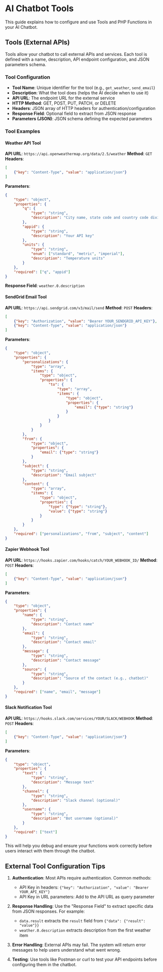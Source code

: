 # AI Chatbot Tools

This guide explains how to configure and use Tools and PHP Functions in your AI Chatbot.

## Tools (External APIs)

Tools allow your chatbot to call external APIs and services. Each tool is defined with a name, description, API endpoint configuration, and JSON parameters schema.

### Tool Configuration

- **Tool Name**: Unique identifier for the tool (e.g., `get_weather`, `send_email`)
- **Description**: What the tool does (helps the AI decide when to use it)
- **API URL**: The endpoint URL for the external service
- **HTTP Method**: GET, POST, PUT, PATCH, or DELETE
- **Headers**: JSON array of HTTP headers for authentication/configuration
- **Response Field**: Optional field to extract from JSON response
- **Parameters (JSON)**: JSON schema defining the expected parameters

### Tool Examples

#### Weather API Tool
**API URL**: `https://api.openweathermap.org/data/2.5/weather`
**Method**: `GET`
**Headers**:
```json
[
    {"key": "Content-Type", "value": "application/json"}
]
```
**Parameters**:
```json
{
    "type": "object",
    "properties": {
        "q": {
            "type": "string",
            "description": "City name, state code and country code divided by comma"
        },
        "appid": {
            "type": "string",
            "description": "Your API key"
        },
        "units": {
            "type": "string",
            "enum": ["standard", "metric", "imperial"],
            "description": "Temperature units"
        }
    },
    "required": ["q", "appid"]
}
```
**Response Field**: `weather.0.description`

#### SendGrid Email Tool
**API URL**: `https://api.sendgrid.com/v3/mail/send`
**Method**: `POST`
**Headers**:
```json
[
    {"key": "Authorization", "value": "Bearer YOUR_SENDGRID_API_KEY"},
    {"key": "Content-Type", "value": "application/json"}
]
```
**Parameters**:
```json
{
    "type": "object",
    "properties": {
        "personalizations": {
            "type": "array",
            "items": {
                "type": "object",
                "properties": {
                    "to": {
                        "type": "array",
                        "items": {
                            "type": "object",
                            "properties": {
                                "email": {"type": "string"}
                            }
                        }
                    }
                }
            }
        },
        "from": {
            "type": "object",
            "properties": {
                "email": {"type": "string"}
            }
        },
        "subject": {
            "type": "string",
            "description": "Email subject"
        },
        "content": {
            "type": "array",
            "items": {
                "type": "object",
                "properties": {
                    "type": {"type": "string"},
                    "value": {"type": "string"}
                }
            }
        }
    },
    "required": ["personalizations", "from", "subject", "content"]
}
```

#### Zapier Webhook Tool
**API URL**: `https://hooks.zapier.com/hooks/catch/YOUR_WEBHOOK_ID/`
**Method**: `POST`
**Headers**:
```json
[
    {"key": "Content-Type", "value": "application/json"}
]
```
**Parameters**:
```json
{
    "type": "object",
    "properties": {
        "name": {
            "type": "string",
            "description": "Contact name"
        },
        "email": {
            "type": "string",
            "description": "Contact email"
        },
        "message": {
            "type": "string",
            "description": "Contact message"
        },
        "source": {
            "type": "string",
            "description": "Source of the contact (e.g., chatbot)"
        }
    },
    "required": ["name", "email", "message"]
}
```

#### Slack Notification Tool
**API URL**: `https://hooks.slack.com/services/YOUR/SLACK/WEBHOOK`
**Method**: `POST`
**Headers**:
```json
[
    {"key": "Content-Type", "value": "application/json"}
]
```
**Parameters**:
```json
{
    "type": "object",
    "properties": {
        "text": {
            "type": "string",
            "description": "Message text"
        },
        "channel": {
            "type": "string",
            "description": "Slack channel (optional)"
        },
        "username": {
            "type": "string",
            "description": "Bot username (optional)"
        }
    },
    "required": ["text"]
}
```

This will help you debug and ensure your functions work correctly before users interact with them through the chatbot.

## External Tool Configuration Tips

1. **Authentication**: Most APIs require authentication. Common methods:
   - API Key in headers: `{"key": "Authorization", "value": "Bearer YOUR_API_KEY"}`
   - API Key in URL parameters: Add to the API URL as query parameter

2. **Response Handling**: Use the "Response Field" to extract specific data from JSON responses. For example:
   - `data.result` extracts the `result` field from `{"data": {"result": "value"}}`
   - `weather.0.description` extracts description from the first weather item

3. **Error Handling**: External APIs may fail. The system will return error messages to help users understand what went wrong.

4. **Testing**: Use tools like Postman or curl to test your API endpoints before configuring them in the chatbot.